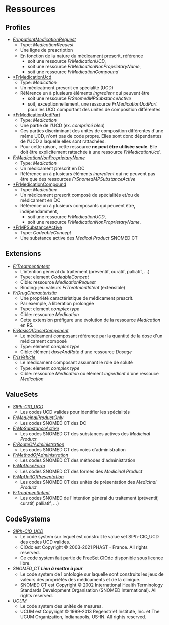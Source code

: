 # Ressources

## Profiles

- [*FrInpationtMedicationRequest*](StructureDefinition-FrInpationtMedicationRequest.html)
  - Type: *MedicationRequest*
  - Une ligne de prescription
  - En fonction de la nature du médicament prescrit, référence
    - soit une ressource *FrMedicationUCD*,
    - soit une ressource *FrMedicationNonProprietaryName*,
    - soit une ressource *FrMedicationCompound*
- [*FrMedicationUcd](StructureDefinition-FrMedicationUcd.html)
  - Type: *Medication*
  - Un médicatment prescrit en spécialité (UCD)
  - Référence un à plusieurs éléments *ingredient* qui peuvent être
    - soit une ressource *FrSnomedMPSubstanceActive*
    - soit, exceptionnellement, une ressource *FrMedicationUcdPart* pour les UCD comportant des unités de composition différentes
- [*FrMedicationUcdPart](StructureDefinition-FrMedicationUcdPart.html)
  - Type: *Medication*
  - Une partie de l'UCD (ex. *comprimé bleu*)
  - Ces parties discriminant des unités de composition différentes d'une même UCD, n'ont pas de code propre. Elles sont donc dépendantes de l'UCD à laquelle elles sont rattachées.
  - Pour cette raison, cette ressource **ne peut être utilisée seule**. Elle doit être explicitement rattachée à une ressource *FrMedicationUcd*.
- [*FrMedicationNonProprietaryName*](StructureDefinition-FrMedicationNonProprietaryName.html)
  - Type: *Medication*
  - Un médicament prescrit en DC
  - Référence un à plusieurs éléments *ingredient* qui ne peuvent pas être que des ressources *FrSnomedMPSubstanceActive*
- [*FrMedicationCompound](StructureDefinition-FrMedicationCompound.html)
  - Type: *Medication*
  - Un médicament prescrit composé de spécialités et/ou de médicament en DC
  - Référence un à plusieurs composants qui peuvent être, indépendamment,
    - soit une ressource *FrMedicationUCD*,
    - soit une ressource *FrMedicationNonProprietaryName*.
- [*FrMPSubstanceActive](StructureDefinition-FrMPSubstanceActive.html)
  - Type: *CodeableConcept*
  - Une substance active des *Medical Product* SNOMED CT

## Extensions

- [*FrTreatmentIntent*](StructureDefinition-FrTreatmentIntent.html)
  - L'intention général du traitement (préventif, curatif, palliatif, ...)
  - Type: element *CodeableConcept*
  - Cible: ressource *MedicationRequest*
  - Binding: jeu valeurs *FrTreatmentIntent* (extensible)
- [*FrDrugCharacteristic*](StructureDefinition-FrDrugCharacteristic.html)
  - Une propriété caractéristique de médicament prescrit.
  - Par exemple, à libération prolongée
  - Type: element *complex type*
  - Cible: ressource *Medication*
  - Cette extension préfigure une évolution de la ressource *Medication* en R5.
- [*FrBasisOfDoseComponent*](StructureDefinition-FrBasisOfDoseComponent.html)
  - Le médicament composant référencé par la quantité de la dose d'un médicament composé
  - Type: element *complex type*
  - Cible: élément *doseAndRate* d'une ressource *Dosage*
- [*FrIsVehicle*](StructureDefinition-FrIsVehicle.html)
  - Le médicament composant assumant le rôle de soluté
  - Type: element *complex type*
  - Cible: ressource *Medication* ou élément *ingredient* d'une ressouce *Medication*

## ValueSets

- [*SIPh-CIO_UCD*](http://siph.phast.fr/free-set-ciodc/)
  - Les codes UCD valides pour identifier les spécialités
- [*FrMedicinalProductOnly*](ValueSet-FrMedicinalProductOnly.html)
  - Les codes SNOMED CT des DC
- [*FrMpSubstanceActive*](ValueSet-FrMpSubstanceActive.html)
  - Les codes SNOMED CT des substances actives des *Medicinal Product*
- [*FrRouteOfAdministration*](ValueSet-FrRouteOfAdministration.html)
  - Les codes SNOMED CT des voies d'administration
- [*FrMethodOfAdministration*](ValueSet-FrMethodOfAdministration.html)
  - Les codes SNOMED CT des méthodes d'administration
- [*FrMpDoseForm*](ValueSet-FrMpDoseForm.html)
  - Les codes SNOMED CT des formes des *Medicinal Product*
- [*FrMpUnitOfPresentation*](ValueSet-FrMpUnitOfPresentation.html)
  - Les codes SNOMED CT des unités de présentation des *Medicinal Product*
- [*FrTreatmentIntent*](ValueSet-FrTreatmentIntent.html)
  - Les codes SNOMED de l'intention général du traitement (préventif, curatif, palliatif, ...)

## CodeSystems

- [*SIPh-CIO_UCD*](https://siph.phast.fr/free-set-ciodc/)
  - Le code system sur lequel est construit le value set SIPh-CIO_UCD des codes UCD valides.
  - CIOdc est Copyright © 2003-2021 PHAST - France. All rights reserved.
  - Ce code system fait partie de [FreeSet CIOdc](https://siph.phast.fr/free-set-ciodc/) disponible sous licence libre.
- *SNOMED_CT* ***Lien à mettre à jour***
  - Le code system de l'ontologie sur laquelle sont construits les jeux de valeurs des propriétés des médicaments et de la clinique.
  - SNOMED CT est Copyright © 2002 International Health Terminology Standards Development Organisation (SNOMED International). All rights reserved.
- [*UCUM*](https://ucum.org/)
  - Le code system des unités de mesures.
  - UCUM est Copyright © 1999-2013 Regenstrief Institute, Inc. et The UCUM Organization, Indianapolis, US-IN. All rights reserved.
